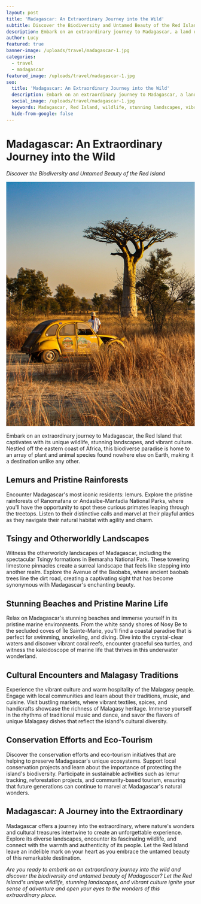 ```yaml
---
layout: post
title: 'Madagascar: An Extraordinary Journey into the Wild'
subtitle: Discover the Biodiversity and Untamed Beauty of the Red Island
description: Embark on an extraordinary journey to Madagascar, a land of unique wildlife, stunning landscapes, and vibrant culture, where nature's wonders are found nowhere else on Earth.
author: Lucy
featured: true
banner-image: /uploads/travel/madagascar-1.jpg
categories:
  - travel
  - madagascar
featured_image: /uploads/travel/madagascar-1.jpg
seo:
  title: 'Madagascar: An Extraordinary Journey into the Wild'
  description: Embark on an extraordinary journey to Madagascar, a land of unique wildlife, stunning landscapes, and vibrant culture, where nature's wonders are found nowhere else on Earth.
  social_image: /uploads/travel/madagascar-1.jpg
  keywords: Madagascar, Red Island, wildlife, stunning landscapes, vibrant culture, biodiversity
  hide-from-google: false
---
```


# Madagascar: An Extraordinary Journey into the Wild

*Discover the Biodiversity and Untamed Beauty of the Red Island*

![Madagascar](/uploads/travel/madagascar-1.jpg)

Embark on an extraordinary journey to Madagascar, the Red Island that captivates with its unique wildlife, stunning landscapes, and vibrant culture. Nestled off the eastern coast of Africa, this biodiverse paradise is home to an array of plant and animal species found nowhere else on Earth, making it a destination unlike any other.

## Lemurs and Pristine Rainforests

Encounter Madagascar's most iconic residents: lemurs. Explore the pristine rainforests of Ranomafana or Andasibe-Mantadia National Parks, where you'll have the opportunity to spot these curious primates leaping through the treetops. Listen to their distinctive calls and marvel at their playful antics as they navigate their natural habitat with agility and charm.

## Tsingy and Otherworldly Landscapes

Witness the otherworldly landscapes of Madagascar, including the spectacular Tsingy formations in Bemaraha National Park. These towering limestone pinnacles create a surreal landscape that feels like stepping into another realm. Explore the Avenue of the Baobabs, where ancient baobab trees line the dirt road, creating a captivating sight that has become synonymous with Madagascar's enchanting beauty.

## Stunning Beaches and Pristine Marine Life

Relax on Madagascar's stunning beaches and immerse yourself in its pristine marine environments. From the white sandy shores of Nosy Be to the secluded coves of Île Sainte-Marie, you'll find a coastal paradise that is perfect for swimming, snorkeling, and diving. Dive into the crystal-clear waters and discover vibrant coral reefs, encounter graceful sea turtles, and witness the kaleidoscope of marine life that thrives in this underwater wonderland.

## Cultural Encounters and Malagasy Traditions

Experience the vibrant culture and warm hospitality of the Malagasy people. Engage with local communities and learn about their traditions, music, and cuisine. Visit bustling markets, where vibrant textiles, spices, and handicrafts showcase the richness of Malagasy heritage. Immerse yourself in the rhythms of traditional music and dance, and savor the flavors of unique Malagasy dishes that reflect the island's cultural diversity.

## Conservation Efforts and Eco-Tourism

Discover the conservation efforts and eco-tourism initiatives that are helping to preserve Madagascar's unique ecosystems. Support local conservation projects and learn about the importance of protecting the island's biodiversity. Participate in sustainable activities such as lemur tracking, reforestation projects, and community-based tourism, ensuring that future generations can continue to marvel at Madagascar's natural wonders.

## Madagascar: A Journey into the Extraordinary

Madagascar offers a journey into the extraordinary, where nature's wonders and cultural treasures intertwine to create an unforgettable experience. Explore its diverse landscapes, encounter its fascinating wildlife, and connect with the warmth and authenticity of its people. Let the Red Island leave an indelible mark on your heart as you embrace the untamed beauty of this remarkable destination.

*Are you ready to embark on an extraordinary journey into the wild and discover the biodiversity and untamed beauty of Madagascar? Let the Red Island's unique wildlife, stunning landscapes, and vibrant culture ignite your sense of adventure and open your eyes to the wonders of this extraordinary place.*
